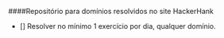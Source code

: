 ####Repositório para domínios resolvidos no site HackerHank

- [] Resolver no mínimo 1 exercício por dia, qualquer domínio.